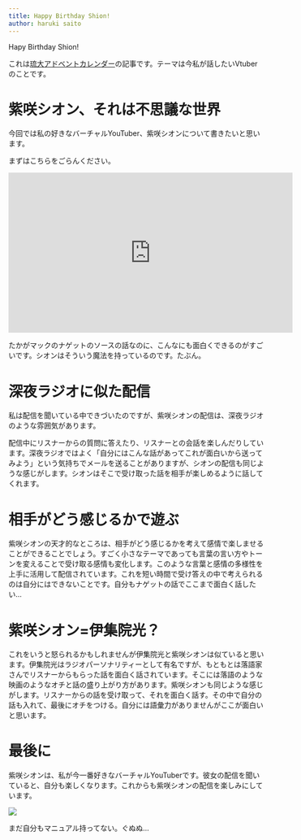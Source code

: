 ```yaml
---
title: Happy Birthday Shion!
author: haruki saito
---
```


Hapy Birthday Shion! 

これは[琉大アドベントカレンダー](https://adventar.org/calendars/10615)の記事です。テーマは今私が話したいVtuberのことです。

# 紫咲シオン、それは不思議な世界

今回では私の好きなバーチャルYouTuber、紫咲シオンについて書きたいと思います。

まずはこちらをごらんください。

<iframe width="560" height="315" src="https://www.youtube.com/embed/brXRSYjbfT8?si=vCGZ-HYptwo3o8vA&amp;start=50" title="YouTube video player" frameborder="0" allow="accelerometer; autoplay; clipboard-write; encrypted-media; gyroscope; picture-in-picture; web-share" referrerpolicy="strict-origin-when-cross-origin" allowfullscreen></iframe>

たかがマックのナゲットのソースの話なのに、こんなにも面白くできるのがすごいです。シオンはそういう魔法を持っているのです。たぶん。

# 深夜ラジオに似た配信

私は配信を聞いている中できづいたのですが、紫咲シオンの配信は、深夜ラジオのような雰囲気があります。

配信中にリスナーからの質問に答えたり、リスナーとの会話を楽しんだりしています。深夜ラジオではよく「自分にはこんな話があってこれが面白いから送ってみよう」という気持ちでメールを送ることがありますが、シオンの配信も同じような感じがします。シオンはそこで受け取った話を相手が楽しめるように話してくれます。

# 相手がどう感じるかで遊ぶ

紫咲シオンの天才的なところは、相手がどう感じるかを考えて感情で楽しませることができることでしょう。すごく小さなテーマであっても言葉の言い方やトーンを変えることで受け取る感情も変化します。このような言葉と感情の多様性を上手に活用して配信されています。これを短い時間で受け答えの中で考えられるのは自分にはできないことです。自分もナゲットの話でここまで面白く話したい...

# 紫咲シオン=伊集院光？

これをいうと怒られるかもしれませんが伊集院光と紫咲シオンは似ていると思います。伊集院光はラジオパーソナリティーとして有名ですが、もともとは落語家さんでリスナーからもらった話を面白く話されています。そこには落語のような映画のようなオチと話の盛り上がり方があります。紫咲シオンも同じような感じがします。リスナーからの話を受け取って、それを面白く話す。その中で自分の話も入れて、最後にオチをつける。自分には語彙力がありませんがここが面白いと思います。

# 最後に

紫咲シオンは、私が今一番好きなバーチャルYouTuberです。彼女の配信を聞いていると、自分も楽しくなります。これからも紫咲シオンの配信を楽しみにしています。

[![](https://img.youtube.com/vi/lxpXRkhvZuY/0.jpg)](https://www.youtube.com/watch?v=lxpXRkhvZuY)


まだ自分もマニュアル持ってない。ぐぬぬ...
